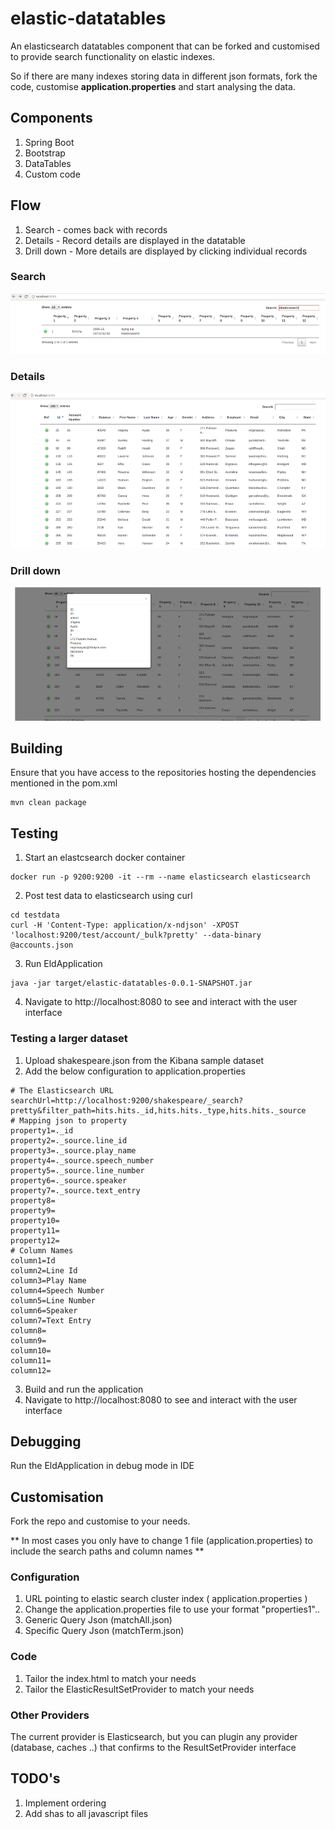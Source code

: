# elastic-datatables

An elasticsearch datatables component that can be forked and customised to provide search functionality on elastic indexes.

So if there are many indexes storing data in different json formats, fork the code, customise **application.properties** and start analysing the data.

## Components

1. Spring Boot
2. Bootstrap
3. DataTables
4. Custom code 

## Flow

1. Search - comes back with records
2. Details - Record details are displayed in the datatable 
3. Drill down - More details are displayed by clicking individual records

### Search

![search](./search.png)

### Details

![detail](./detail.png)

### Drill down

![more-detail](./more-detail.png)


## Building

Ensure that you have access to the repositories hosting the dependencies mentioned in the pom.xml

```shell
mvn clean package
```

## Testing

1. Start an elastcsearch docker container

```shell
docker run -p 9200:9200 -it --rm --name elasticsearch elasticsearch
```

2. Post test data to elasticsearch using curl

```shell
cd testdata
curl -H 'Content-Type: application/x-ndjson' -XPOST 'localhost:9200/test/account/_bulk?pretty' --data-binary @accounts.json
```

3. Run EldApplication 

```shell
java -jar target/elastic-datatables-0.0.1-SNAPSHOT.jar
```

4. Navigate to http://localhost:8080 to see and interact with the user interface

### Testing a larger dataset

1. Upload shakespeare.json from the Kibana sample dataset
2. Add the below configuration to application.properties
```props
# The Elasticsearch URL
searchUrl=http://localhost:9200/shakespeare/_search?pretty&filter_path=hits.hits._id,hits.hits._type,hits.hits._source
# Mapping json to property
property1=._id
property2=._source.line_id
property3=._source.play_name
property4=._source.speech_number
property5=._source.line_number
property6=._source.speaker
property7=._source.text_entry
property8=
property9=
property10=
property11=
property12=
# Column Names
column1=Id
column2=Line Id
column3=Play Name
column4=Speech Number
column5=Line Number
column6=Speaker
column7=Text Entry
column8=
column9=
column10=
column11=
column12=
```
3. Build and run the application
4. Navigate to http://localhost:8080 to see and interact with the user interface

## Debugging

Run the EldApplication in debug mode in IDE


## Customisation

Fork the repo and customise to your needs.

** In most cases you only have to change 1 file (application.properties) to include the search paths and column names **

### Configuration
1. URL pointing to elastic search cluster index ( application.properties )
2. Change the application.properties file to use your format "properties1"..
3. Generic Query Json (matchAll.json)
4. Specific Query Json (matchTerm.json)

### Code
1. Tailor the index.html to match your needs 
2. Tailor the ElasticResultSetProvider to match your needs

### Other Providers

The current provider is Elasticsearch, but you can plugin any provider (database, caches ..) that confirms to the ResultSetProvider interface

## TODO's

1. Implement ordering
2. Add shas to all javascript files
